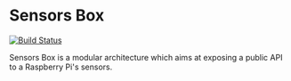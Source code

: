Sensors Box
=============================

[![Build Status](https://travis-ci.org/stereolux/sensorsbox-server.svg?branch=master)](https://travis-ci.org/stereolux/sensorsbox-server)

Sensors Box is a modular architecture which aims at exposing a public API to a Raspberry Pi's sensors.
